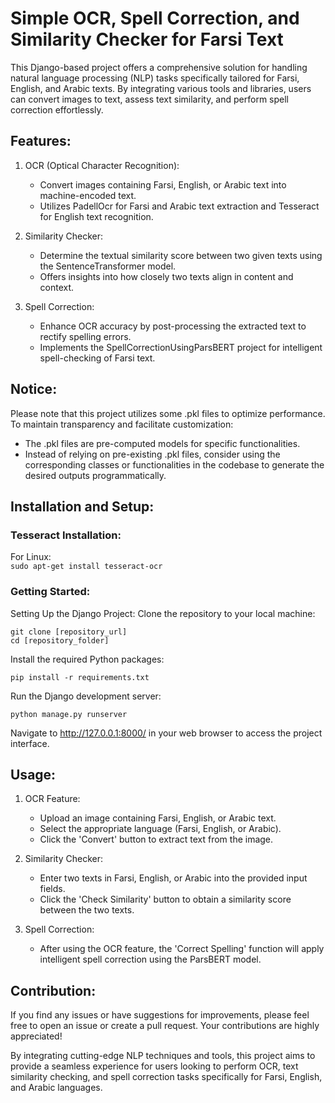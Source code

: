 # Simple OCR, Spell Correction, and Similarity Checker for Farsi Text
This Django-based project offers a comprehensive solution for handling natural language processing (NLP) tasks specifically tailored for Farsi, English, and Arabic texts. By integrating various tools and libraries, users can convert images to text, assess text similarity, and perform spell correction effortlessly.

## Features:
1. OCR (Optical Character Recognition):

    - Convert images containing Farsi, English, or Arabic text into machine-encoded text.
    - Utilizes PadellOcr for Farsi and Arabic text extraction and Tesseract for English text recognition.
1. Similarity Checker:

    - Determine the textual similarity score between two given texts using the SentenceTransformer model.
    - Offers insights into how closely two texts align in content and context.
1. Spell Correction:

    - Enhance OCR accuracy by post-processing the extracted text to rectify spelling errors.
    - Implements the SpellCorrectionUsingParsBERT project for intelligent spell-checking of Farsi text.
  
## Notice:
Please note that this project utilizes some .pkl files to optimize performance. To maintain transparency and facilitate customization:

- The .pkl files are pre-computed models for specific functionalities.
- Instead of relying on pre-existing .pkl files, consider using the corresponding classes or functionalities in the codebase to generate the desired outputs programmatically.

## Installation and Setup:
### Tesseract Installation:
For Linux:\
```sudo apt-get install tesseract-ocr```

### Getting Started:
Setting Up the Django Project:
Clone the repository to your local machine:
```
git clone [repository_url]
cd [repository_folder]
```
Install the required Python packages:
```
pip install -r requirements.txt
```
Run the Django development server:
```
python manage.py runserver
```
Navigate to http://127.0.0.1:8000/ in your web browser to access the project interface.
## Usage:
1. OCR Feature:

    - Upload an image containing Farsi, English, or Arabic text.
    - Select the appropriate language (Farsi, English, or Arabic).
    - Click the 'Convert' button to extract text from the image.
1. Similarity Checker:

    - Enter two texts in Farsi, English, or Arabic into the provided input fields.
    - Click the 'Check Similarity' button to obtain a similarity score between the two texts.
1. Spell Correction:

    - After using the OCR feature, the 'Correct Spelling' function will apply intelligent spell correction using the ParsBERT model.
## Contribution:
If you find any issues or have suggestions for improvements, please feel free to open an issue or create a pull request. Your contributions are highly appreciated!


By integrating cutting-edge NLP techniques and tools, this project aims to provide a seamless experience for users looking to perform OCR, text similarity checking, and spell correction tasks specifically for Farsi, English, and Arabic languages.
